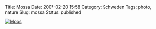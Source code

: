 Title: Mossa
Date: 2007-02-20 15:58
Category: Schweden
Tags: photo, nature
Slug: mossa
Status: published

[![Moos](/pic/mossa_s.jpg "Moos")](/pic/mossa_l.jpg)

